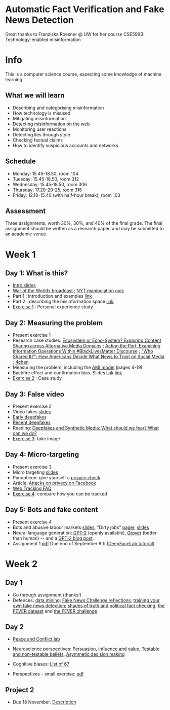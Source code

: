 # Automatic Fact Verification and Fake News Detection

Great thanks to Franziska Roesner @ UW for her course CSE599B: Technology-enabled misinformation

# Info

This is a computer science course, expecting some knowledge of machine learning

## What we will learn
* Describing and categorising misinformation
* How technology is misused
* Mitigating misinformation
* Detecting misinformation on the web
* Monitoring user reactions
* Detecting lies through style
* Checking factual claims
* How to identify suspicious accounts and networks

## Schedule
* Monday: 15.45-18.50, room 104
* Tuesday: 15.45-18.50, room 312
* Wednesday: 15.45-18.50, room 306
* Thursday: 17.20-20-25, room 316
* Friday: 12.10-15.40 (with half-hour break), room 103

## Assessment

Three assignments, worth 30%, 30%, and 40% of the final grade. The final assignment should be written as a research paper, and may be submitted to an academic venue.

# Week 1

## Day 1: What is this?

* [Intro slides](1+intro.pdf)
* [War of the Worlds broadcast](https://www.youtube.com/watch?v=Xs0K4ApWl4g&feature=youtu.be&t=11m01s) ; [NYT manipulation quiz](https://www.nytimes.com/interactive/2018/09/04/technology/facebook-influence-campaigns-quiz.html)
* Part 1 : introduction and examples [link](1-cse599b-18au.pdf)
* Part 2 : describing the misinformation space [link](2-cse599b-18au.pdf)
* [Exercise 1](exercise%201.pdf) : Personal experience study 


## Day 2: Measuring the problem

* Present exercise 1
* Research case studies. [Ecosystem or Echo-System? Exploring Content Sharing across Alternative Media Domains](https://faculty.washington.edu/kstarbi/Starbird-et-al-ICWSM-2018-Echosystem-final.pdf) ; [Acting the Part: Examining Information Operations Within #BlackLivesMatter Discourse](https://faculty.washington.edu/kstarbi/BLM-IRA-Camera-Ready.pdf) ; ["Who Shared It?": How Americans Decide What News to Trust on Social Media](http://mediainsight.org/PDFs/Trust%20Social%20Media%20Experiments%202017/MediaInsight_Social%20Media%20Final.pdf) ; [4chan](http://www.4chan.org)
* Measuring the problem, including the [AMI model](https://rm.coe.int/information-disorder-toward-an-interdisciplinary-framework-for-researc/168076277c) (pages 4-19)
* Backfire effect and confirmation bias. Slides [link](4-cse599b-18au.pdf) [link](5-cse599b-18au.pdf)
* [Exercise 2](exercise%202.pdf) : Case study

## Day 3: False video

* Present exercise 2
* Video fakes [slides](6-cse599b-18au.pdf)
* [Early deepfakes](http://niessnerlab.org/projects/thies2016face.html)
* [Recent deepfakes](https://web.stanford.edu/~zollhoef/papers/SG2018_DeepVideo/page.html)
* Reading: [Deepfakes and Synthetic Media: What should we fear? What can we do?](https://blog.witness.org/2018/07/deepfakes/)
* [Exercise 3](exercise%203.pdf): fake image

## Day 4: Micro-targeting
* Present exercise 3
* Micro targeting [slides](7-cse599b-18au.pdf)
* Panopticon: give yourself a [privacy check](https://panopticlick.eff.org)
* Article: [Attacks on privacy on Facebook](https://arxiv.org/pdf/1803.10099.pdf)
* [Web Tracking FAQ](http://trackingexcavator.cs.washington.edu/faq.html)
* [Exercise 4](exercise%204.pdf): compare how you can be tracked

## Day 5: Bots and fake content
* Present exercise 4
* Bots and abusive labour markets [slides](8-cse599b-18au.pdf), "Dirty jobs" [paper](https://www.usenix.org/legacy/event/sec11/tech/full_papers/Motoyama.pdf), [slides](https://cseweb.ucsd.edu/~dok027/papers/Kim_TopicModeling_Freelance.pdf)
* Neural language generation: [GPT-2](https://openai.com/blog/better-language-models/) (openly available), [Grover](https://arxiv.org/abs/1905.12616) (better than human) -- and a [GPT-2 blog post](https://towardsdatascience.com/openai-gpt-2-understanding-language-generation-through-visualization-8252f683b2f8).
* Assignment 1 [pdf](assignment%201.pdf) Due end of September 6th ([DeepFaceLab tutorial](dfl))

# Week 2

## Day 1
* Go through assignment (thanks!)
* Defences: [data mining](https://arxiv.org/pdf/1708.01967.pdf); [Fake News Challenge reflections](https://arxiv.org/pdf/1806.05180.pdf); [training your own fake news detection](https://towardsdatascience.com/i-trained-fake-news-detection-ai-with-95-accuracy-and-almost-went-crazy-d10589aa57c); [shades of truth and political fact checking](http://www.aclweb.org/anthology/D17-1317); [the FEVER dataset](https://arxiv.org/pdf/1803.05355.pdf) and [the FEVER challenge](https://www.fever.ai)

## Day 2
* [Peace and Conflict lab](https://pcnlab.asc.upenn.edu/)
* Neuroscience perspectives: [Persuasion, influence and value](https://www.annualreviews.org/doi/abs/10.1146/annurev-psych-122216-011821), [Testable and non-testable beliefs](https://journals.plos.org/plosone/article?id=10.1371/journal.pone.0124596),  [Asymmetic decision making](https://pubsonline.informs.org/doi/10.1287/mnsc.2015.2233)

* Cognitive biases: [List of 67](https://www.neurosciencemarketing.com/blog/articles/cognitive-biases-cro.htm)
* Perspectives - small exercise: [pdf](day2-perspectives.pdf)

## Project 2
* Due 18 November. [Description](project2.pdf)
